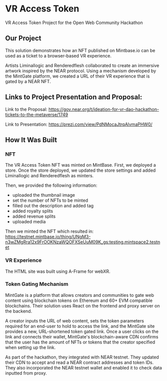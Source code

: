 # VR Access Token
VR Access Token Project for the Open Web Community Hackathon

## Our Project
This solution demonstrates how an NFT published on Mintbase.io can be used as a ticket to a browser-based VR experience. 

Artists Liminallogic and Renderedflesh collaborated to create an immersive artwork inspired by the NEAR protocol. Using a mechanism developed by the MintGate platform, we created a URL of their VR experience that is gated by a NEAR NFT.

## Links to Project Presentation and Proposal:

Link to the Proposal: https://gov.near.org/t/ideation-for-vr-dao-hackathon-tickets-to-the-metaverse/1749

Link to Presentation: https://prezi.com/view/PdNMocaJtrqAlvmaPHW0/

## How It Was Built
### NFT
The VR Access Token NFT was minted on MintBase. First, we deployed a store. Once the store deployed, we updated the store settings and added Liminallogic and Renderedflesh as minters. 

Then, we provided the following information:
- uploaded the thumbnail image
- set the number of NFTs to be minted
- filled out the description and added tag
- added royalty splits
- added revenue splits
- uploaded media

Then we minted the NFT which resulted in: https://testnet.mintbase.io/thing/UNgM3-n3wZMgRra12x9FrOOKNzaWQOFXSeUuM09K_gs:testing.mintspace2.testnet


### VR Experience
The HTML site was built using A-Frame for webXR. 

### Token Gating Mechanism
MintGate is a platform that allows creators and communities to gate web content using blockchain tokens on Ethereum and 60+ EVM compatible blockchains. Their solution uses React on the frontend and proxy server on the backend. 

A creator inputs the URL of web content, sets the token parameters required for an end-user to hold to access the link, and the MintGate site provides a new, URL-shortened token gated link. Once a user clicks on the link and connects their wallet, MintGate's blockchain-aware CDN confirms that the user has the amount of NFTs or tokens that the creator specified when setting up the link. 

As part of the hackathon, they integrated with NEAR testnet. They updated their CDN to accept and read a NEAR contract addresses and token IDs. They also incorporated the NEAR testnet wallet and enabled it to check data inputted from proxy.
